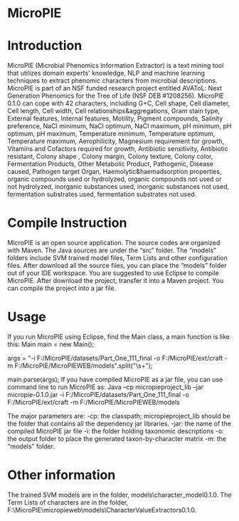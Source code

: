 MicroPIE
=========================================


Introduction
====================
MicroPIE (Microbial Phenomics Information Extractor) is a text mining tool that utilizes domain experts' knowledge, NLP and machine learning techniques to extract phenomic characters from microbial descriptions. MicroPIE is part of an NSF funded research project entitled AVAToL: Next Generation Phenomics for the Tree of Life (NSF DEB #1208256).
MicroPIE 0.1.0 can cope with 42 characters, including G+C, Cell shape, Cell diameter, Cell length, Cell width, Cell relationships&aggregations, Gram stain type, External features, Internal features, Motility, Pigment compounds, Salinity preference, NaCl minimum, NaCl optimum, NaCl maximum, pH minimum, pH optimum, pH maximum, Temperature minimum, Temperature optimum, Temperature maximum, Aerophilicity, Magnesium requirement for growth, Vitamins and Cofactors required for growth, Antibiotic sensitivity, Antibiotic resistant, Colony shape , Colony margin, Colony texture, Colony color, Fermentation Products, Other Metabolic Product, Pathogenic, Disease caused, Pathogen target Organ, Haemolytic&haemadsorption properties, organic compounds used or hydrolyzed, organic compounds not used or not hydrolyzed, inorganic substances used, inorganic substances not used, fermentation substrates used, fermentation substrates not used.

Compile Instruction
====================
MicroPIE is an open source application. The source codes are organized with Maven.  The Java sources are under the “src” folder. The “models” folders include SVM trained model files, Term Lists and other configuration files. After download all the source files, you can place the “models” folder out of your IDE workspace.
You are suggested to use Eclipse to compile MicroPIE. After download the project, transfer it into a Maven project. You can compile the project into a jar file.

Usage
====================
If you run MicroPIE using Eclipse, find the Main class, a main function is like this:
Main main = new Main();
		
args = "-i F:/MicroPIE/datasets/Part_One_111_final -o F:/MicroPIE/ext/craft -m F:/MicroPIE/MicroPIEWEB/models".split("\\s+");
		
main.parse(args);
If you have compiled MicroPIE as a jar file, you can use command line to run MicroPIE as:
	Java –cp micropieproject_lib –jar micropie-0.1.0.jar -i F:/MicroPIE/datasets/Part_One_111_final -o F:/MicroPIE/ext/craft -m F:/MicroPIE/MicroPIEWEB/models

The major parameters are:
-cp: the classpath;  micropieproject_lib should be the folder that contains all the dependency jar libraries.
-jar: the name of the compiled MicroPIE jar file
-i: the folder holding taxonomic descriptions
-o: the output folder to place the generated taxon-by-character matrix
-m: the “models” folder.


Other information
=========
The trained SVM models are in the folder, models\character_model0.1.0.
The Term Lists of characters are in the folder, F:\MicroPIE\micropieweb\models\CharacterValueExtractors0.1.0.
